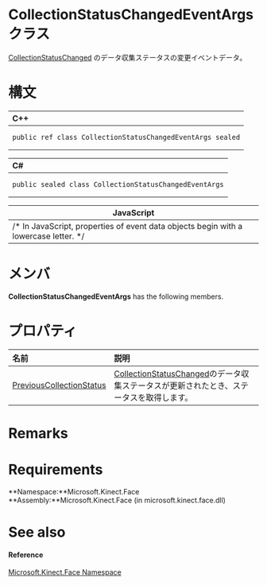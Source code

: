 CollectionStatusChangedEventArgs クラス  
======================================  

[CollectionStatusChanged](FaceModelBuilder_Class/Events/CollectionStatusChanged.md) のデータ収集ステータスの変更イベントデータ。  <span id="syntaxSection"></span>

構文
======  

<table>
<colgroup>
<col width="100%" />
</colgroup>
<thead>
<tr class="header">
<th align="left">C++</th>
</tr>
</thead>
<tbody>
<tr class="odd">
<td align="left"><pre><code>public ref class CollectionStatusChangedEventArgs sealed</code></pre></td>
</tr>
</tbody>
</table>

<table>
<colgroup>
<col width="100%" />
</colgroup>
<thead>
<tr class="header">
<th align="left">C#</th>
</tr>
</thead>
<tbody>
<tr class="odd">
<td align="left"><pre><code>public sealed class CollectionStatusChangedEventArgs</code></pre></td>
</tr>
</tbody>
</table>

| JavaScript                                                                             |
|----------------------------------------------------------------------------------------|
| /\* In JavaScript, properties of event data objects begin with a lowercase letter. \*/ |

<span id="classMembersSection"></span>

メンバ
=======  

**CollectionStatusChangedEventArgs** has the following members.  

<span id="publicpropertiesSection"></span>

プロパティ
==========  

<table>
<colgroup>
<col width="30%" />
<col width="60%" />
</colgroup>
<thead>
<tr class="header">
<th align="left">名前</th>
<th align="left">説明</th>
</tr>
</thead>
<tbody>
<tr class="odd">
<td align="left"><a href="CollectionStatusChangedE/Properties/PreviousCollectionStatus.md">PreviousCollectionStatus</a></td>
<td align="left"><a href="FaceModelBuilder_Class/Events/CollectionStatusChanged.md">CollectionStatusChanged</a>のデータ収集ステータスが更新されたとき、ステータスを取得します。</td>
</tr>
</tbody>
</table>

<span id="remarks"></span>

Remarks  
=======  

<span id="requirements"></span>

Requirements  
============  

**Namespace:**Microsoft.Kinect.Face  
**Assembly:**Microsoft.Kinect.Face (in microsoft.kinect.face.dll)  

<span id="ID4E5"></span>

See also  
========  

<span id="ID4EAB"></span>
#### Reference  

[Microsoft.Kinect.Face Namespace](../Kinect.Face.md)  



<!--Please do not edit the data in the comment block below.-->
<!--
TOCTitle : CollectionStatusChangedEventArgs Class
RLTitle : CollectionStatusChangedEventArgs Class
KeywordK : CollectionStatusChangedEventArgs class, about
HelpPriority : 2
TopicType : apiref
KeywordF : Microsoft.Kinect.Face.CollectionStatusChangedEventArgs
KeywordF : CollectionStatusChangedEventArgs
KeywordF : Microsoft.Kinect.Face.CollectionStatusChangedEventArgs
KeywordA : T:Microsoft.Kinect.Face.CollectionStatusChangedEventArgs
AssetID : T:Microsoft.Kinect.Face.CollectionStatusChangedEventArgs
Locale : en-us
CommunityContent : 1
APIType : Managed
APILocation : microsoft.kinect.face.dll
APIName : Microsoft.Kinect.Face.CollectionStatusChangedEventArgs
TargetOS : Windows
TopicType : kbSyntax
DevLang : VB
DevLang : CSharp
DevLang : JavaScript
DevLang : C++
DocSet : K4Wv2
ProjType : K4Wv2Proj
Technology : Kinect for Windows
Product : Kinect for Windows SDK v2
productversion : 20
-->
